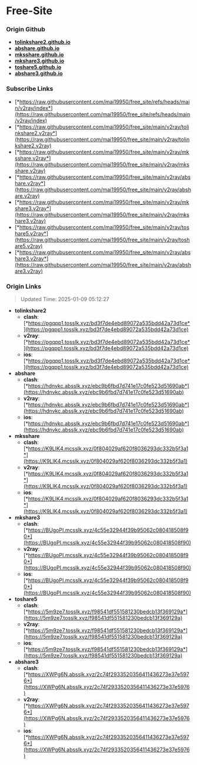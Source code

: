 # Free-Site

### Origin Github

- [**tolinkshare2.github.io**](https://github.com/tolinkshare2/tolinkshare2.github.io)
- [**abshare.github.io**](https://github.com/abshare/abshare.github.io)
- [**mksshare.github.io**](https://github.com/mksshare/mksshare.github.io)
- [**mkshare3.github.io**](https://github.com/mkshare3/mkshare3.github.io)
- [**toshare5.github.io**](https://github.com/toshare5/toshare5.github.io)
- [**abshare3.github.io**](https://github.com/abshare3/abshare3.github.io)

### Subscribe Links

- [*https://raw.githubusercontent.com/mai19950/free_site/refs/heads/main/v2ray/index*](https://raw.githubusercontent.com/mai19950/free_site/refs/heads/main/v2ray/index)
- [*https://raw.githubusercontent.com/mai19950/free_site/main/v2ray/tolinkshare2.v2ray*](https://raw.githubusercontent.com/mai19950/free_site/main/v2ray/tolinkshare2.v2ray)
- [*https://raw.githubusercontent.com/mai19950/free_site/main/v2ray/mksshare.v2ray*](https://raw.githubusercontent.com/mai19950/free_site/main/v2ray/mksshare.v2ray)
- [*https://raw.githubusercontent.com/mai19950/free_site/main/v2ray/abshare.v2ray*](https://raw.githubusercontent.com/mai19950/free_site/main/v2ray/abshare.v2ray)
- [*https://raw.githubusercontent.com/mai19950/free_site/main/v2ray/mkshare3.v2ray*](https://raw.githubusercontent.com/mai19950/free_site/main/v2ray/mkshare3.v2ray)
- [*https://raw.githubusercontent.com/mai19950/free_site/main/v2ray/toshare5.v2ray*](https://raw.githubusercontent.com/mai19950/free_site/main/v2ray/toshare5.v2ray)
- [*https://raw.githubusercontent.com/mai19950/free_site/main/v2ray/abshare3.v2ray*](https://raw.githubusercontent.com/mai19950/free_site/main/v2ray/abshare3.v2ray)

### Origin Links

> Updated Time: 2025-01-09 05:12:27

- **tolinkshare2**
  - **clash**: [*https://pgqpp1.tosslk.xyz/bd3f7de4ebd89072a535bdd42a73d1ce*](https://pgqpp1.tosslk.xyz/bd3f7de4ebd89072a535bdd42a73d1ce)
  - **v2ray**: [*https://pgqpp1.tosslk.xyz/bd3f7de4ebd89072a535bdd42a73d1ce*](https://pgqpp1.tosslk.xyz/bd3f7de4ebd89072a535bdd42a73d1ce)
  - **ios**: [*https://pgqpp1.tosslk.xyz/bd3f7de4ebd89072a535bdd42a73d1ce*](https://pgqpp1.tosslk.xyz/bd3f7de4ebd89072a535bdd42a73d1ce)
- **abshare**
  - **clash**: [*https://hdnvkc.absslk.xyz/ebc9b6fbd7d741e17c0fe523d51690ab*](https://hdnvkc.absslk.xyz/ebc9b6fbd7d741e17c0fe523d51690ab)
  - **v2ray**: [*https://hdnvkc.absslk.xyz/ebc9b6fbd7d741e17c0fe523d51690ab*](https://hdnvkc.absslk.xyz/ebc9b6fbd7d741e17c0fe523d51690ab)
  - **ios**: [*https://hdnvkc.absslk.xyz/ebc9b6fbd7d741e17c0fe523d51690ab*](https://hdnvkc.absslk.xyz/ebc9b6fbd7d741e17c0fe523d51690ab)
- **mksshare**
  - **clash**: [*https://K9LIK4.mcsslk.xyz/0f804029af620f8036293dc332b5f3a1*](https://K9LIK4.mcsslk.xyz/0f804029af620f8036293dc332b5f3a1)
  - **v2ray**: [*https://K9LIK4.mcsslk.xyz/0f804029af620f8036293dc332b5f3a1*](https://K9LIK4.mcsslk.xyz/0f804029af620f8036293dc332b5f3a1)
  - **ios**: [*https://K9LIK4.mcsslk.xyz/0f804029af620f8036293dc332b5f3a1*](https://K9LIK4.mcsslk.xyz/0f804029af620f8036293dc332b5f3a1)
- **mkshare3**
  - **clash**: [*https://BUgoPI.mcsslk.xyz/4c55e32944f39b95062c080418508f90*](https://BUgoPI.mcsslk.xyz/4c55e32944f39b95062c080418508f90)
  - **v2ray**: [*https://BUgoPI.mcsslk.xyz/4c55e32944f39b95062c080418508f90*](https://BUgoPI.mcsslk.xyz/4c55e32944f39b95062c080418508f90)
  - **ios**: [*https://BUgoPI.mcsslk.xyz/4c55e32944f39b95062c080418508f90*](https://BUgoPI.mcsslk.xyz/4c55e32944f39b95062c080418508f90)
- **toshare5**
  - **clash**: [*https://5m9ze7.tosslk.xyz/f98541df551581230bedcb13f369129a*](https://5m9ze7.tosslk.xyz/f98541df551581230bedcb13f369129a)
  - **v2ray**: [*https://5m9ze7.tosslk.xyz/f98541df551581230bedcb13f369129a*](https://5m9ze7.tosslk.xyz/f98541df551581230bedcb13f369129a)
  - **ios**: [*https://5m9ze7.tosslk.xyz/f98541df551581230bedcb13f369129a*](https://5m9ze7.tosslk.xyz/f98541df551581230bedcb13f369129a)
- **abshare3**
  - **clash**: [*https://XWPg6N.absslk.xyz/2c74f2933520356411436273e37e5976*](https://XWPg6N.absslk.xyz/2c74f2933520356411436273e37e5976)
  - **v2ray**: [*https://XWPg6N.absslk.xyz/2c74f2933520356411436273e37e5976*](https://XWPg6N.absslk.xyz/2c74f2933520356411436273e37e5976)
  - **ios**: [*https://XWPg6N.absslk.xyz/2c74f2933520356411436273e37e5976*](https://XWPg6N.absslk.xyz/2c74f2933520356411436273e37e5976)

